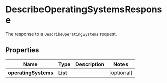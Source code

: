 

# DescribeOperatingSystemsResponse

The response to a <code>DescribeOperatingSystems</code> request.

## Properties

| Name | Type | Description | Notes |
|------------ | ------------- | ------------- | -------------|
|**operatingSystems** | [**List**](List.md) |  |  [optional] |




